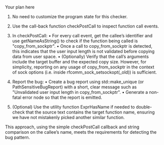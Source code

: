 Your plan here

1. No need to customize the program state for this checker.
   
2. Use the call-back function checkPostCall to inspect function call events.

3. In checkPostCall:
   • For every call event, get the callee’s identifier and use getNameAsString() to check if the function being called is "copy_from_sockptr".
   • Once a call to copy_from_sockptr is detected, this indicates that the user input length is not validated before copying data from user space.
   • (Optionally) Verify that the call’s arguments include the target buffer and the expected copy size. However, for simplicity, reporting on any usage of copy_from_sockptr in the context of sock options (i.e. inside rfcomm_sock_setsockopt(_old)) is sufficient.
   
4. Report the bug:
   • Create a bug report using std::make_unique<BasicBugReport> (or PathSensitiveBugReport) with a short, clear message such as "Unvalidated user input length in copy_from_sockptr".
   • Generate a non-fatal error node so that the report is emitted.
   
5. (Optional) Use the utility function ExprHasName if needed to double-check that the source text contains the target function name, ensuring we have not mistakenly picked another similar function.

This approach, using the simple checkPostCall callback and string comparison on the callee’s name, meets the requirements for detecting the bug pattern.